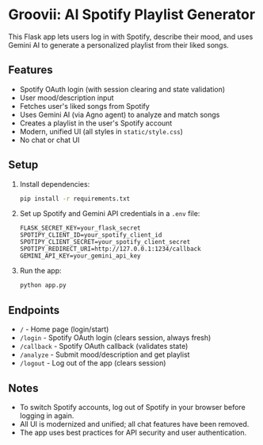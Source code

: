 # Groovii: AI Spotify Playlist Generator

This Flask app lets users log in with Spotify, describe their mood, and uses Gemini AI to generate a personalized playlist from their liked songs.

## Features
- Spotify OAuth login (with session clearing and state validation)
- User mood/description input
- Fetches user's liked songs from Spotify
- Uses Gemini AI (via Agno agent) to analyze and match songs
- Creates a playlist in the user's Spotify account
- Modern, unified UI (all styles in `static/style.css`)
- No chat or chat UI

## Setup
1. Install dependencies:
   ```bash
   pip install -r requirements.txt
   ```
2. Set up Spotify and Gemini API credentials in a `.env` file:
   ```env
   FLASK_SECRET_KEY=your_flask_secret
   SPOTIPY_CLIENT_ID=your_spotify_client_id
   SPOTIPY_CLIENT_SECRET=your_spotify_client_secret
   SPOTIPY_REDIRECT_URI=http://127.0.0.1:1234/callback
   GEMINI_API_KEY=your_gemini_api_key
   ```
3. Run the app:
   ```bash
   python app.py
   ```

## Endpoints
- `/` - Home page (login/start)
- `/login` - Spotify OAuth login (clears session, always fresh)
- `/callback` - Spotify OAuth callback (validates state)
- `/analyze` - Submit mood/description and get playlist
- `/logout` - Log out of the app (clears session)

## Notes
- To switch Spotify accounts, log out of Spotify in your browser before logging in again.
- All UI is modernized and unified; all chat features have been removed.
- The app uses best practices for API security and user authentication.

